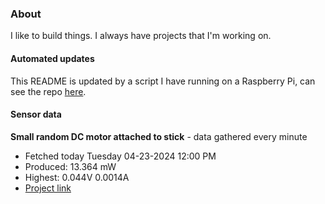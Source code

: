 ### About
I like to build things. I always have projects that I'm working on.

#### Automated updates
This README is updated by a script I have running on a Raspberry Pi, can see the repo [here](https://github.com/jdc-cunningham/raspi-git-repo-updater).

#### Sensor data


**Small random DC motor attached to stick** - data gathered every minute
- Fetched today Tuesday 04-23-2024 12:00 PM
- Produced: 13.364 mW
- Highest: 0.044V 0.0014A
- [Project link](https://github.com/jdc-cunningham/turbine-raspi)